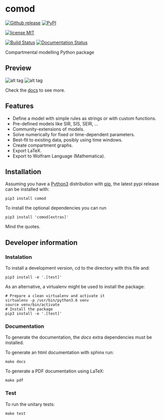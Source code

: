 # comod
[![Github release](https://img.shields.io/github/release/dih5/comod.svg)](https://github.com/dih5/comod/releases/latest)
[![PyPI](https://img.shields.io/pypi/v/comod.svg)](https://pypi.python.org/pypi/comod)

[![license MIT](https://img.shields.io/badge/license-MIT-blue.svg)](https://raw.githubusercontent.com/Dih5/comod/master/LICENSE.txt)

[![Build Status](https://travis-ci.org/Dih5/comod.svg?branch=master)](https://travis-ci.org/Dih5/comod)
[![Documentation Status](https://readthedocs.org/projects/comod/badge/?version=latest)](http://comod.readthedocs.io/en/latest/?badge=latest)

Compartmental modelling Python package

## Preview
![alt tag](https://raw.github.com/dih5/comod/master/imgs/motivation1.png)
![alt tag](https://raw.github.com/dih5/comod/master/imgs/motivation2.png)

Check the [docs](https://comod.readthedocs.io/en/latest/) to see more.


## Features
- Define a model with simple rules as strings or with custom functions.
- Pre-defined models like SIR, SIS, SEIR, ...
- Community-extensions of models.
- Solve numerically for fixed or time-dependent parameters.
- Best-fit to existing data, posibly using time windows.
- Create compartment graphs.
- Export LaTeX.
- Export to Wolfram Language (Mathematica).


## Installation
Assuming you have a [Python3](https://www.python.org/) distribution with [pip](https://pip.pypa.io/en/stable/installing/), the latest pypi release can be installed with:
```
pip3 install comod
```
To install the optional dependencies you can run
```
pip3 install 'comod[extras]'
```
Mind the quotes.


## Developer information
### Instalation

To install a development version, cd to the directory with this file and:

```
pip3 install -e '.[test]'
```
As an alternative, a virtualenv might be used to install the package:
```
# Prepare a clean virtualenv and activate it
virtualenv -p /usr/bin/python3.6 venv
source venv/bin/activate
# Install the package
pip3 install -e '.[test]'
```

### Documentation
To generate the documentation, the *docs* extra dependencies must be installed.

To generate an html documentation with sphinx run:
```
make docs
```

To generate a PDF documentation using LaTeX:
```
make pdf
```



### Test
To run the unitary tests:
```
make test
```
